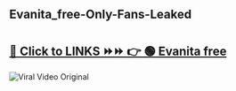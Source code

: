 
 ## Evanita_free-Only-Fans-Leaked

# <h2><a href="https://clipsfans.com/Evanita_free&ref=git">🔗 Click to LINKS ⏩⏩ 👉 🟢 Evanita free </a></h2>

<a href="https://clipsfans.com/Evanita_free&ref=git" rel="nofollow" data-target="animated-image.originalLink"><img src="https://i.ibb.co.com/xMMVF88/686577567.gif" alt="Viral Video Original" style="max-width: 100%; display: inline-block;" data-target="animated-image.originalImage"></a>
